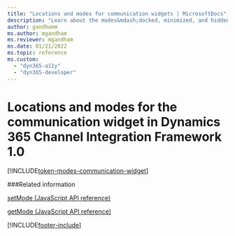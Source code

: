 ```yaml
---
title: "Locations and modes for communication widgets | MicrosoftDocs"
description: "Learn about the modes&mdash;docked, minimized, and hidden&mdash;used in Dynamics 365 Channel Integration Framework 1.0. "
author: gandhamm
ms.author: mgandham
ms.reviewer: mgandham
ms.date: 01/21/2022
ms.topic: reference
ms.custom: 
  - "dyn365-a11y"
  - "dyn365-developer"
---
```


# Locations and modes for the communication widget in Dynamics 365 Channel Integration Framework 1.0

[!INCLUDE[token-modes-communication-widget](../../shared/token-modes-communication-widget.md)]

###Related information

[setMode (JavaScript API reference)](../develop/reference/microsoft-ciframework/setMode.md)

[getMode (JavaScript API reference)](../develop/reference/microsoft-ciframework/getMode.md)


[!INCLUDE[footer-include](../../../includes/footer-banner.md)]
